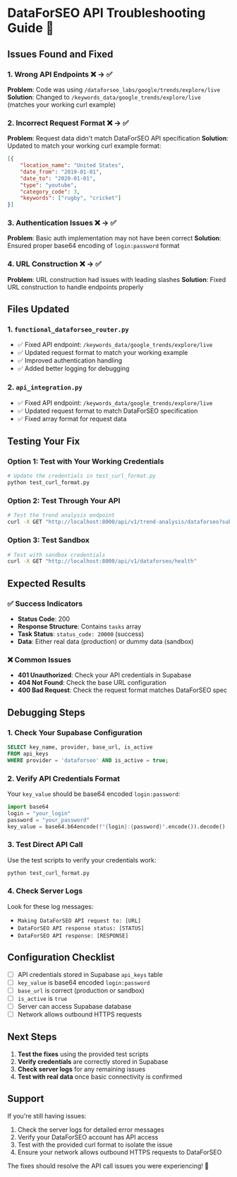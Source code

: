 # DataForSEO API Troubleshooting Guide 🔧

## Issues Found and Fixed

### 1. **Wrong API Endpoints** ❌ → ✅
**Problem**: Code was using `/dataforseo_labs/google/trends/explore/live`
**Solution**: Changed to `/keywords_data/google_trends/explore/live` (matches your working curl example)

### 2. **Incorrect Request Format** ❌ → ✅
**Problem**: Request data didn't match DataForSEO API specification
**Solution**: Updated to match your working curl example format:
```json
[{
    "location_name": "United States",
    "date_from": "2019-01-01",
    "date_to": "2020-01-01",
    "type": "youtube",
    "category_code": 3,
    "keywords": ["rugby", "cricket"]
}]
```

### 3. **Authentication Issues** ❌ → ✅
**Problem**: Basic auth implementation may not have been correct
**Solution**: Ensured proper base64 encoding of `login:password` format

### 4. **URL Construction** ❌ → ✅
**Problem**: URL construction had issues with leading slashes
**Solution**: Fixed URL construction to handle endpoints properly

## Files Updated

### 1. `functional_dataforseo_router.py`
- ✅ Fixed API endpoint: `/keywords_data/google_trends/explore/live`
- ✅ Updated request format to match your working example
- ✅ Improved authentication handling
- ✅ Added better logging for debugging

### 2. `api_integration.py`
- ✅ Fixed API endpoint: `/keywords_data/google_trends/explore/live`
- ✅ Updated request format to match DataForSEO specification
- ✅ Fixed array format for request data

## Testing Your Fix

### Option 1: Test with Your Working Credentials
```bash
# Update the credentials in test_curl_format.py
python test_curl_format.py
```

### Option 2: Test Through Your API
```bash
# Test the trend analysis endpoint
curl -X GET "http://localhost:8000/api/v1/trend-analysis/dataforseo?subtopics=rugby,cricket&location=United%20States&time_range=12m"
```

### Option 3: Test Sandbox
```bash
# Test with sandbox credentials
curl -X GET "http://localhost:8000/api/v1/dataforseo/health"
```

## Expected Results

### ✅ Success Indicators
- **Status Code**: 200
- **Response Structure**: Contains `tasks` array
- **Task Status**: `status_code: 20000` (success)
- **Data**: Either real data (production) or dummy data (sandbox)

### ❌ Common Issues
- **401 Unauthorized**: Check your API credentials in Supabase
- **404 Not Found**: Check the base URL configuration
- **400 Bad Request**: Check the request format matches DataForSEO spec

## Debugging Steps

### 1. Check Your Supabase Configuration
```sql
SELECT key_name, provider, base_url, is_active 
FROM api_keys 
WHERE provider = 'dataforseo' AND is_active = true;
```

### 2. Verify API Credentials Format
Your `key_value` should be base64 encoded `login:password`:
```python
import base64
login = "your_login"
password = "your_password"
key_value = base64.b64encode(f"{login}:{password}".encode()).decode()
```

### 3. Test Direct API Call
Use the test scripts to verify your credentials work:
```bash
python test_curl_format.py
```

### 4. Check Server Logs
Look for these log messages:
- `Making DataForSEO API request to: [URL]`
- `DataForSEO API response status: [STATUS]`
- `DataForSEO API response: [RESPONSE]`

## Configuration Checklist

- [ ] API credentials stored in Supabase `api_keys` table
- [ ] `key_value` is base64 encoded `login:password`
- [ ] `base_url` is correct (production or sandbox)
- [ ] `is_active` is `true`
- [ ] Server can access Supabase database
- [ ] Network allows outbound HTTPS requests

## Next Steps

1. **Test the fixes** using the provided test scripts
2. **Verify credentials** are correctly stored in Supabase
3. **Check server logs** for any remaining issues
4. **Test with real data** once basic connectivity is confirmed

## Support

If you're still having issues:
1. Check the server logs for detailed error messages
2. Verify your DataForSEO account has API access
3. Test with the provided curl format to isolate the issue
4. Ensure your network allows outbound HTTPS requests to DataForSEO

The fixes should resolve the API call issues you were experiencing! 🚀

